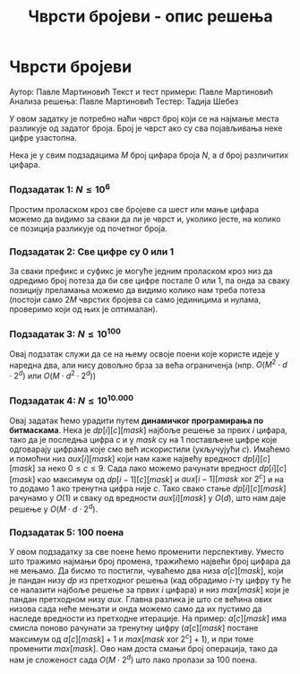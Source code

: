 ﻿---
title: Чврсти бројеви - опис решења
---

# Чврсти бројеви

Аутор: Павле Мартиновић
Текст и тест примери: Павле Мартиновић
Анализа решења: Павле Мартиновић
Тестер: Тадија Шебез

У овом задатку је потребно наћи чврст број који се на најмање места разликује од задатог броја. Број је чврст ако су сва појављивања неке цифре узастопна.

Нека је у свим подзадацима $M$ број цифара броја $N$, а $d$ број различитих цифара.
### Подзадатак 1: $N\le10^6$
Простим проласком кроз све бројеве са шест или мање цифара можемо да видимо за сваки да ли је чврст и, уколико јесте, на колико се позиција разликује од почетног броја.

### Подзадатак 2: Све цифре су $0$ или $1$
За сваки префикс и суфикс је могуће једним проласком кроз низ да одредимо број потеза да би све цифре постале $0$ или $1$, па онда за сваку позицију преламања можемо да видимо колико нам треба потеза (постоји само $2M$ чврстих бројева са само јединицима и нулама, проверимо који од њих је оптималан).

### Подзадатак 3: $N\le 10^{100}$

Овај подзатак служи да се на њему освоје поени које користе идеје у наредна два, али нису довољно брза за већа ограниченја (нпр. $O(M^2\cdot d\cdot2^d)$ или $O(M\cdot d^2\cdot2^d)$)
### Подзадатак 4:  $N\le10^{10.000}$
Овај задатак ћемо урадити путем **динамичког програмирања по битмаскама**. Нека је $dp[i][c][mask]$ најбоље решење за првих $i$ цифара, тако да је последња цифра $c$ и у $mask$ су на $1$ постављене цифре које одговарају цифрама које смо већ искористили (укључујући $c$). Имаћемо и помоћни низ $aux[i][mask]$ који нам каже највећу вредност $dp[i][c][mask]$ за неко $0\le c\le 9$. Сада лако можемо рачунати вредност $dp[i][c][mask]$ као максимум од $dp[i-1][c][mask]$ и $aux[i-1][mask \text{ xor } 2^c]$ и на то додамо $1$ ако тренутна цифра није $c$. Тако свако стање $dp[i][c][mask]$ рачунамо у $O(1)$ и сваку од вредности $aux[i][mask]$ у $O(d)$, што нам даје решење у $O(M\cdot d\cdot 2^d)$.

### Подзадатак 5:  100 поена

У овом подзадатку за све поене ћемо променити перспективу. Уместо што тражимо најмањи број промена, тражићемо највећи број цифара да не мењамо. Да бисмо то постигли, чуваћемо два низа $a[c][mask]$, који је пандан низу $dp$ из претходног решења (кад обрадимо $i$-ту цифру ту ће се налазити најбоље решење за првих $i$ цифара) и низ $max[mask]$ који је пандан претходном низу $aux$. Главна разлика је што се већина ових низова сада неће мењати и онда можемо само да их пустимо да наследе вредности из претходне итерације. На пример: $a[c][mask]$ има смисла поново рачунати за тренутну цифру ($a[c][mask]$ постане максимум од $a[c][mask]+1$ и $max[mask\text{ xor } 2^c]+1$), и при томе променити $max[mask]$. Ово нам доста смањи број операција, тако да нам је сложеност сада $O(M\cdot2^d)$ што лако пролази за $100$ поена.

